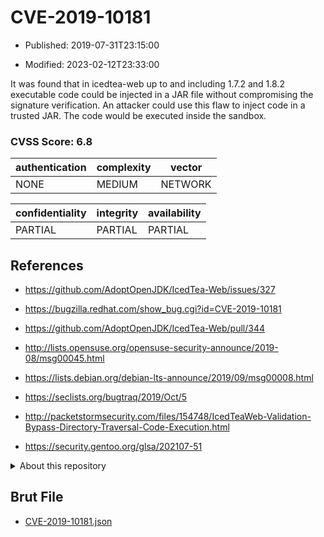 # CVE-2019-10181

- Published: 2019-07-31T23:15:00

- Modified: 2023-02-12T23:33:00

It was found that in icedtea-web up to and including 1.7.2 and 1.8.2 executable code could be injected in a JAR file without compromising the signature verification. An attacker could use this flaw to inject code in a trusted JAR. The code would be executed inside the sandbox.

### CVSS Score: **6.8**

| authentication | complexity | vector |
| --- | --- | --- |
| NONE | MEDIUM | NETWORK |

| confidentiality | integrity | availability |
| --- | --- | --- |
| PARTIAL | PARTIAL | PARTIAL |

## References

* https://github.com/AdoptOpenJDK/IcedTea-Web/issues/327

* https://bugzilla.redhat.com/show_bug.cgi?id=CVE-2019-10181

* https://github.com/AdoptOpenJDK/IcedTea-Web/pull/344

* http://lists.opensuse.org/opensuse-security-announce/2019-08/msg00045.html

* https://lists.debian.org/debian-lts-announce/2019/09/msg00008.html

* https://seclists.org/bugtraq/2019/Oct/5

* http://packetstormsecurity.com/files/154748/IcedTeaWeb-Validation-Bypass-Directory-Traversal-Code-Execution.html

* https://security.gentoo.org/glsa/202107-51

<details>
<summary>About this repository</summary> 

  This repository is part of the project [Live Hack CVE](https://github.com/Live-Hack-CVE). Main website can be found [www.live-hack.org](https://www.live-hack.org) 
  
  Made by [Sn0wAlice](https://github.com/Sn0wAlice) for the people that care about security and need to have a feed of the latest CVEs. Hope you enjoy it, don't forget to star the repo and follow me on [Twitter](https://twitter.com/Sn0wAlice) and [Github](https://github.com/Sn0wAlice). And that is my [personnal website](https://www.alice-snow.me/)

  - [Home Page](https://github.com/Live-Hack-CVE)
  - [Framework](https://github.com/Live-Hack-CVE/cve-framework)
  - [CVE database](https://github.com/Live-Hack-CVE/full_database)
  - [Changelog](https://github.com/Live-Hack-CVE/Changelog)
</details>

## Brut File

* [CVE-2019-10181.json](https://raw.githubusercontent.com/Live-Hack-CVE/full_database/main/cves/2019/CVE-2019-10181.json)

